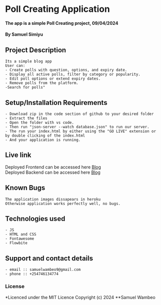 # Poll Creating Application
#### The app is a simple Poll Creating project, 09/04/2024
#### **By Samuel Simiyu**
## Project Description
    Its a simple blog app
    User can:
    - Create polls with question, options, and expiry date.
    - Display all active polls, filter by category or popularity.
    - Edit poll options or extend expiry dates.
    - Remove polls from the platform.
    -Search for polls"
## Setup/Installation Requirements
    - Download zip in the code section of github to your desired folder
    - Extract the files
    - Open the folder with vs code.
    - Then run "json-server --watch database.json" to run our server.
    - The run your index.html by either using the "GO LIVE" extension or by double clicking of the index.html
    - And your application is running.
       
## Live link
Deployed Frontend can be accessed here [Blog](https://nextblog-k-koech.vercel.app/)  
Deployed Backend can be accessed here [Blog](https://blog-javascript-7c8x.onrender.com)  


## Known Bugs
    The application images dissapears in heroku
    Otherwise application works perfectly well, no bugs.

## Technologies used
    - JS
    - HTML and CSS
    - Fontawesome
    - Flowbite

## Support and contact details
    - email :: samuelwambeo9@gmail.com
    - phone :: +254746134774

### License
*Licenced under the MIT Licence
Copyright (c) 2024 **Samuel Wambeo
